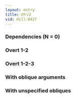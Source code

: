 ```yaml
---
layout: entry
title: རྔམ་√2
vid: Hill:0427
---
```

### Dependencies (N = 0)


### Overt 1-2


### Overt 1-2-3


### With oblique arguments


### With unspecified obliques
